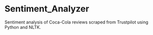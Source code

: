 # Sentiment_Analyzer
Sentiment analysis of Coca-Cola reviews scraped from Trustpilot using Python and NLTK.

